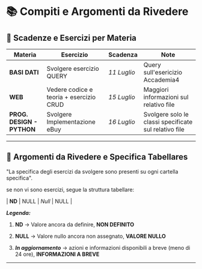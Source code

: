 # 📚 Compiti e Argomenti da Rivedere

## 📅 Scadenze e Esercizi per Materia

| Materia             | Esercizio                                 | Scadenza     | Note                                        |
|---------------------|-------------------------------------------|--------------|---------------------------------------------|
| **BASI DATI**         | Svolgere esercizio QUERY  | *11 Luglio*               | Query sull'esericizio Accademia4                     |    
| **WEB**         | Vedere codice e teoria + esercizio CRUD  | *15 Luglio*               | Maggiori informazioni sul relativo file                      |
| **PROG. DESIGN - PYTHON**         | Svolgere Implementazione eBuy  | *16 Luglio*               | Svolgere solo le classi specificate sul relativo file                      | 





---

## 🔁 Argomenti da Rivedere e Specifica Tabellares

"La specifica degli esercizi da svolgere sono presenti su ogni cartella specifica".

se non vi sono esercizi, segue la struttura tabellare:

| **ND**         | NULL                               | *Null*               | NULL                      |




***Legenda:***

1. **ND** -> Valore ancora da definire, **NON DEFINITO**

2. **NULL** -> Valore nullo ancora non assegnato, **VALORE NULLO**

3. ***In aggiornamento*** -> azioni e informazioni disponibili a breve (meno di 24 ore), **INFORMAZIONI A BREVE**

---


